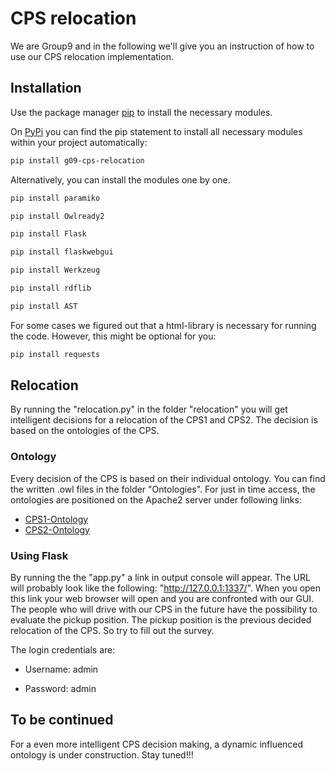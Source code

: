 # CPS relocation

We are Group9 and in the following we'll give you an instruction of how to use our CPS relocation implementation. 

## Installation
Use the package manager [pip](https://pip.pypa.io/en/stable/) to install the necessary modules.

On [PyPi](https://pypi.org/project/g09-cps-relocation/) you can find the pip statement to install all necessary modules within your project automatically:

```bash
pip install g09-cps-relocation
```

Alternatively, you can install the modules one by one.

```bash
pip install paramiko
```

```bash
pip install Owlready2
```
```bash
pip install Flask
```
```bash
pip install flaskwebgui
```
```bash
pip install Werkzeug
```
```bash
pip install rdflib
```
```bash
pip install AST
```
For some cases we figured out that a html-library is necessary for running the code. However, this might be optional for you:
```bash
pip install requests
```

## Relocation

By running the "relocation.py" in the folder "relocation" you will get intelligent decisions for a relocation of the CPS1 and CPS2. The decision is based on the ontologies of the CPS.

### Ontology
Every decision of the CPS is based on their individual ontology.
You can find the written .owl files in the folder "Ontologies". For just in time access, the ontologies are positioned on the Apache2 server under following links:

- [CPS1-Ontology](http://wwwlab.cs.univie.ac.at/~lukasl93/CPS1.owl)
- [CPS2-Ontology](http://wwwlab.cs.univie.ac.at/~lukasl93/CPS2.owl)

### Using Flask
By running the the "app.py" a link in output console will appear. The URL will probably look like the following: "http://127.0.0.1:1337/". When you open this link your web browser will open and you are confronted with our GUI. The people who will drive with our CPS in the future have the possibility to evaluate the pickup position. The pickup position is the previous decided relocation of the CPS. So try to fill out the survey. 

The login credentials are:

- Username: admin

- Password: admin

## To be continued
For a even more intelligent CPS decision making, a dynamic influenced ontology is under construction. Stay tuned!!!

